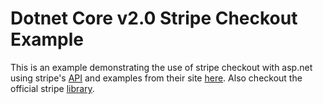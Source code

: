 # Dotnet Core v2.0 Stripe Checkout Example

This is an example demonstrating the use of stripe checkout with asp.net using stripe's [API](https://stripe.com/docs/api/dotnet#intro) and examples from their site [here](https://stripe.com/docs/checkout/aspnet). Also checkout the official stripe [library](https://github.com/stripe/stripe-dotnet).